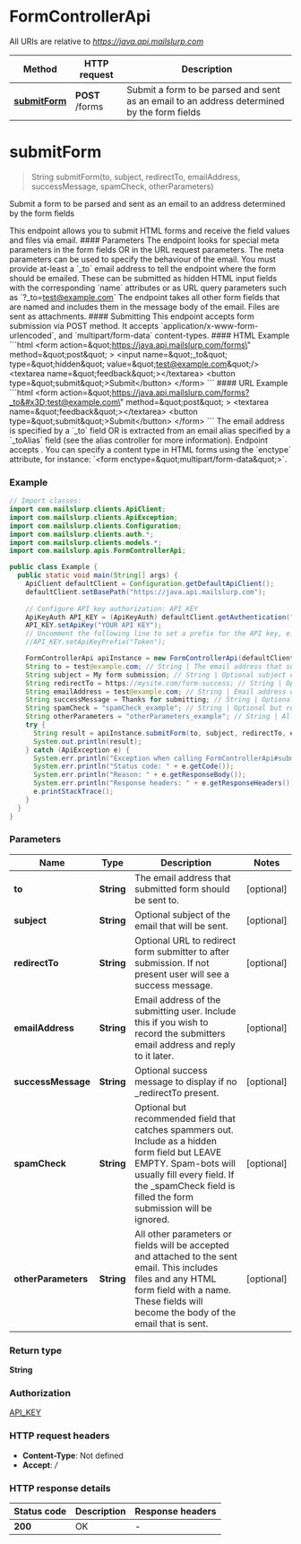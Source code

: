 # FormControllerApi

All URIs are relative to *https://java.api.mailslurp.com*

Method | HTTP request | Description
------------- | ------------- | -------------
[**submitForm**](FormControllerApi#submitForm) | **POST** /forms | Submit a form to be parsed and sent as an email to an address determined by the form fields


<a name="submitForm"></a>
# **submitForm**
> String submitForm(to, subject, redirectTo, emailAddress, successMessage, spamCheck, otherParameters)

Submit a form to be parsed and sent as an email to an address determined by the form fields

This endpoint allows you to submit HTML forms and receive the field values and files via email.   #### Parameters The endpoint looks for special meta parameters in the form fields OR in the URL request parameters. The meta parameters can be used to specify the behaviour of the email.   You must provide at-least a &#x60;_to&#x60; email address to tell the endpoint where the form should be emailed. These can be submitted as hidden HTML input fields with the corresponding &#x60;name&#x60; attributes or as URL query parameters such as &#x60;?_to&#x3D;test@example.com&#x60;  The endpoint takes all other form fields that are named and includes them in the message body of the email. Files are sent as attachments.  #### Submitting This endpoint accepts form submission via POST method. It accepts &#x60;application/x-www-form-urlencoded&#x60;, and &#x60;multipart/form-data&#x60; content-types.  #### HTML Example &#x60;&#x60;&#x60;html &lt;form    action&#x3D;\&quot;https://java.api.mailslurp.com/forms\&quot;   method&#x3D;\&quot;post\&quot; &gt;   &lt;input name&#x3D;\&quot;_to\&quot; type&#x3D;\&quot;hidden\&quot; value&#x3D;\&quot;test@example.com\&quot;/&gt;   &lt;textarea name&#x3D;\&quot;feedback\&quot;&gt;&lt;/textarea&gt;   &lt;button type&#x3D;\&quot;submit\&quot;&gt;Submit&lt;/button&gt; &lt;/form&gt; &#x60;&#x60;&#x60;  #### URL Example &#x60;&#x60;&#x60;html &lt;form    action&#x3D;\&quot;https://java.api.mailslurp.com/forms?_to&#x3D;test@example.com\&quot;   method&#x3D;\&quot;post\&quot; &gt;   &lt;textarea name&#x3D;\&quot;feedback\&quot;&gt;&lt;/textarea&gt;   &lt;button type&#x3D;\&quot;submit\&quot;&gt;Submit&lt;/button&gt; &lt;/form&gt; &#x60;&#x60;&#x60;    The email address is specified by a &#x60;_to&#x60; field OR is extracted from an email alias specified by a &#x60;_toAlias&#x60; field (see the alias controller for more information).  Endpoint accepts .  You can specify a content type in HTML forms using the &#x60;enctype&#x60; attribute, for instance: &#x60;&lt;form enctype&#x3D;\&quot;multipart/form-data\&quot;&gt;&#x60;.  

### Example
```java
// Import classes:
import com.mailslurp.clients.ApiClient;
import com.mailslurp.clients.ApiException;
import com.mailslurp.clients.Configuration;
import com.mailslurp.clients.auth.*;
import com.mailslurp.clients.models.*;
import com.mailslurp.apis.FormControllerApi;

public class Example {
  public static void main(String[] args) {
    ApiClient defaultClient = Configuration.getDefaultApiClient();
    defaultClient.setBasePath("https://java.api.mailslurp.com");
    
    // Configure API key authorization: API_KEY
    ApiKeyAuth API_KEY = (ApiKeyAuth) defaultClient.getAuthentication("API_KEY");
    API_KEY.setApiKey("YOUR API KEY");
    // Uncomment the following line to set a prefix for the API key, e.g. "Token" (defaults to null)
    //API_KEY.setApiKeyPrefix("Token");

    FormControllerApi apiInstance = new FormControllerApi(defaultClient);
    String to = test@example.com; // String | The email address that submitted form should be sent to.
    String subject = My form submission; // String | Optional subject of the email that will be sent.
    String redirectTo = https://mysite.com/form-success; // String | Optional URL to redirect form submitter to after submission. If not present user will see a success message.
    String emailAddress = test@example.com; // String | Email address of the submitting user. Include this if you wish to record the submitters email address and reply to it later.
    String successMessage = Thanks for submitting; // String | Optional success message to display if no _redirectTo present.
    String spamCheck = "spamCheck_example"; // String | Optional but recommended field that catches spammers out. Include as a hidden form field but LEAVE EMPTY. Spam-bots will usually fill every field. If the _spamCheck field is filled the form submission will be ignored.
    String otherParameters = "otherParameters_example"; // String | All other parameters or fields will be accepted and attached to the sent email. This includes files and any HTML form field with a name. These fields will become the body of the email that is sent.
    try {
      String result = apiInstance.submitForm(to, subject, redirectTo, emailAddress, successMessage, spamCheck, otherParameters);
      System.out.println(result);
    } catch (ApiException e) {
      System.err.println("Exception when calling FormControllerApi#submitForm");
      System.err.println("Status code: " + e.getCode());
      System.err.println("Reason: " + e.getResponseBody());
      System.err.println("Response headers: " + e.getResponseHeaders());
      e.printStackTrace();
    }
  }
}
```

### Parameters

Name | Type | Description  | Notes
------------- | ------------- | ------------- | -------------
 **to** | **String**| The email address that submitted form should be sent to. | [optional]
 **subject** | **String**| Optional subject of the email that will be sent. | [optional]
 **redirectTo** | **String**| Optional URL to redirect form submitter to after submission. If not present user will see a success message. | [optional]
 **emailAddress** | **String**| Email address of the submitting user. Include this if you wish to record the submitters email address and reply to it later. | [optional]
 **successMessage** | **String**| Optional success message to display if no _redirectTo present. | [optional]
 **spamCheck** | **String**| Optional but recommended field that catches spammers out. Include as a hidden form field but LEAVE EMPTY. Spam-bots will usually fill every field. If the _spamCheck field is filled the form submission will be ignored. | [optional]
 **otherParameters** | **String**| All other parameters or fields will be accepted and attached to the sent email. This includes files and any HTML form field with a name. These fields will become the body of the email that is sent. | [optional]

### Return type

**String**

### Authorization

[API_KEY](../README#API_KEY)

### HTTP request headers

 - **Content-Type**: Not defined
 - **Accept**: */*

### HTTP response details
| Status code | Description | Response headers |
|-------------|-------------|------------------|
**200** | OK |  -  |

